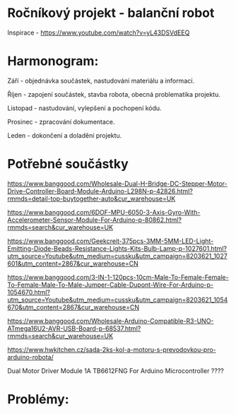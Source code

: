 # Ročníkový projekt - balanční robot
Inspirace - https://www.youtube.com/watch?v=yL43DSVdEEQ
# Harmonogram:
Září - objednávka součástek, nastudování materiálu a informací.

Říjen - zapojení součástek, stavba robota, obecná problematika projektu.

Listopad - nastudování, vylepšení a pochopení kódu.

Prosinec - zpracování dokumentace.

Leden - dokončení a doladění projektu.
# Potřebné součástky

https://www.banggood.com/Wholesale-Dual-H-Bridge-DC-Stepper-Motor-Drive-Controller-Board-Module-Arduino-L298N-p-42826.html?rmmds=detail-top-buytogether-auto&cur_warehouse=UK

https://www.banggood.com/6DOF-MPU-6050-3-Axis-Gyro-With-Accelerometer-Sensor-Module-For-Arduino-p-80862.html?rmmds=search&cur_warehouse=UK

https://www.banggood.com/Geekcreit-375pcs-3MM-5MM-LED-Light-Emitting-Diode-Beads-Resistance-Lights-Kits-Bulb-Lamp-p-1027601.html?utm_source=Youtube&utm_medium=cussku&utm_campaign=8203621_1027601&utm_content=2867&cur_warehouse=CN

https://www.banggood.com/3-IN-1-120pcs-10cm-Male-To-Female-Female-To-Female-Male-To-Male-Jumper-Cable-Dupont-Wire-For-Arduino-p-1054670.html?utm_source=Youtube&utm_medium=cussku&utm_campaign=8203621_1054670&utm_content=2867&cur_warehouse=CN

https://www.banggood.com/Wholesale-Arduino-Compatible-R3-UNO-ATmega16U2-AVR-USB-Board-p-68537.html?rmmds=search&cur_warehouse=UK

https://www.hwkitchen.cz/sada-2ks-kol-a-motoru-s-prevodovkou-pro-arduino-robota/

Dual Motor Driver Module 1A TB6612FNG For Arduino Microcontroller ????

# Problémy:

